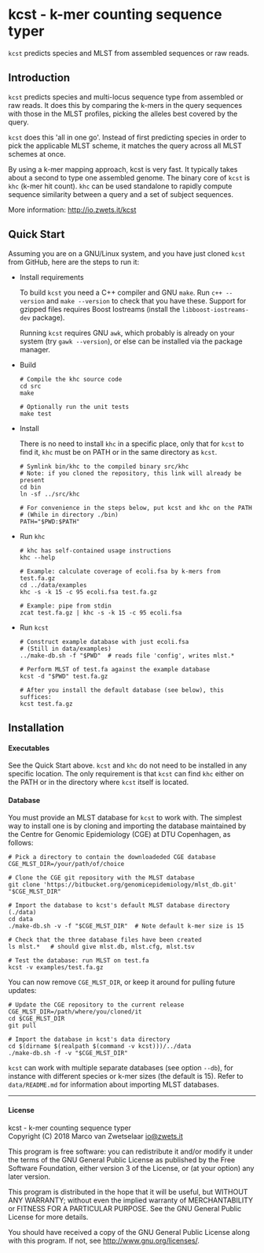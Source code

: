 # kcst - k-mer counting sequence typer

`kcst` predicts species and MLST from assembled sequences or raw reads.


## Introduction

`kcst` predicts species and multi-locus sequence type from assembled or raw
reads.  It does this by comparing the k-mers in the query sequences with those
in the MLST profiles, picking the alleles best covered by the query.

`kcst` does this 'all in one go'.  Instead of first predicting species in
order to pick the applicable MLST scheme, it matches the query across all
MLST schemes at once.

By using a k-mer mapping approach, kcst is very fast.  It typically takes
about a second to type one assembled genome.  The binary core of `kcst` is
`khc` (k-mer hit count).  `khc` can be used standalone to rapidly compute
sequence similarity between a query and a set of subject sequences.

More information: <http://io.zwets.it/kcst>
 

## Quick Start

Assuming you are on a GNU/Linux system, and you have just cloned `kcst` from
GitHub, here are the steps to run it:

* Install requirements

  To build `kcst` you need a C++ compiler and GNU `make`.  Run `c++ --version`
  and `make --version` to check that you have these.  Support for gzipped files
  requires Boost Iostreams (install the `libboost-iostreams-dev` package).

  Running `kcst` requires GNU `awk`, which probably is already on your system
  (try `gawk --version`), or else can be installed via the package manager.

* Build

      # Compile the khc source code
      cd src
      make

      # Optionally run the unit tests
      make test

* Install

  There is no need to install `khc` in a specific place, only that for `kcst`
  to find it, `khc` must be on PATH or in the same directory as `kcst`.

      # Symlink bin/khc to the compiled binary src/khc
      # Note: if you cloned the repository, this link will already be present
      cd bin
      ln -sf ../src/khc

      # For convenience in the steps below, put kcst and khc on the PATH
      # (While in directory ./bin)
      PATH="$PWD:$PATH"

* Run `khc`

      # khc has self-contained usage instructions
      khc --help

      # Example: calculate coverage of ecoli.fsa by k-mers from test.fa.gz
      cd ../data/examples
      khc -s -k 15 -c 95 ecoli.fsa test.fa.gz

      # Example: pipe from stdin
      zcat test.fa.gz | khc -s -k 15 -c 95 ecoli.fsa

* Run `kcst`

      # Construct example database with just ecoli.fsa
      # (Still in data/examples)
      ../make-db.sh -f "$PWD"  # reads file 'config', writes mlst.*

      # Perform MLST of test.fa against the example database
      kcst -d "$PWD" test.fa.gz

      # After you install the default database (see below), this suffices:
      kcst test.fa.gz


## Installation

#### Executables

See the Quick Start above.  `kcst` and `khc` do not need to be installed in any
specific location.  The only requirement is that `kcst` can find `khc` either
on the PATH or in the directory where `kcst` itself is located.

#### Database

You must provide an MLST database for `kcst` to work with.  The simplest way to
install one is by cloning and importing the database maintained by the Centre
for Genomic Epidemiology (CGE) at DTU Copenhagen, as follows:

    # Pick a directory to contain the downloadeded CGE database
    CGE_MLST_DIR=/your/path/of/choice

    # Clone the CGE git repository with the MLST database
    git clone 'https://bitbucket.org/genomicepidemiology/mlst_db.git' "$CGE_MLST_DIR"

    # Import the database to kcst's default MLST database directory (./data)
    cd data
    ./make-db.sh -v -f "$CGE_MLST_DIR"  # Note default k-mer size is 15

    # Check that the three database files have been created
    ls mlst.*   # should give mlst.db, mlst.cfg, mlst.tsv

    # Test the database: run MLST on test.fa
    kcst -v examples/test.fa.gz

You can now remove `CGE_MLST_DIR`, or keep it around for pulling future updates:

    # Update the CGE repository to the current release
    CGE_MLST_DIR=/path/where/you/cloned/it
    cd $CGE_MLST_DIR
    git pull

    # Import the database in kcst's data directory
    cd $(dirname $(realpath $(command -v kcst)))/../data
    ./make-db.sh -f -v "$CGE_MLST_DIR"

`kcst` can work with multiple separate databases (see option `--db`), for
instance with different species or k-mer sizes (the default is 15).  Refer to
`data/README.md` for information about importing MLST databases.


---

#### License

kcst - k-mer counting sequence typer  
Copyright (C) 2018  Marco van Zwetselaar <io@zwets.it>

This program is free software: you can redistribute it and/or modify
it under the terms of the GNU General Public License as published by
the Free Software Foundation, either version 3 of the License, or
(at your option) any later version.

This program is distributed in the hope that it will be useful,
but WITHOUT ANY WARRANTY; without even the implied warranty of
MERCHANTABILITY or FITNESS FOR A PARTICULAR PURPOSE.  See the
GNU General Public License for more details.

You should have received a copy of the GNU General Public License
along with this program.  If not, see <http://www.gnu.org/licenses/>.

